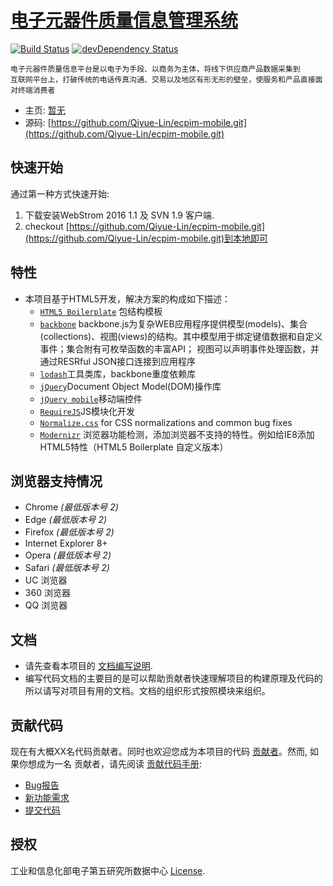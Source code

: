 # [电子元器件质量信息管理系统](https://github.com/Qiyue-Lin/ecpim-mobile.git)

[![Build Status](https://travis-ci.org/h5bp/html5-boilerplate.svg)](https://travis-ci.org/h5bp/html5-boilerplate)
[![devDependency Status](https://david-dm.org/h5bp/html5-boilerplate/dev-status.svg)](https://david-dm.org/h5bp/html5-boilerplate#info=devDependencies)

    电子元器件质量信息平台是以电子为手段、以商务为主体，将线下供应商产品数据采集到
    互联网平台上，打破传统的电话传真沟通、交易以及地区有形无形的壁垒，使服务和产品直接面对终端消费者

* 主页: [暂无](https://#)
* 源码: [https://github.com/Qiyue-Lin/ecpim-mobile.git](https://github.com/Qiyue-Lin/ecpim-mobile.git)

## 快速开始

通过第一种方式快速开始:

1. 下载安装WebStrom 2016 1.1 及 SVN 1.9 客户端.
2. checkout [https://github.com/Qiyue-Lin/ecpim-mobile.git](https://github.com/Qiyue-Lin/ecpim-mobile.git)到本地即可

## 特性

* 本项目基于HTML5开发，解决方案的构成如下描述：
  * [`HTML5 Boilerplate`](https://html5boilerplate.com) 包结构模板
  * [`backbone`](http://backbonejs.org/) backbone.js为复杂WEB应用程序提供模型(models)、集合(collections)、视图(views)的结构。其中模型用于绑定键值数据和自定义事件；集合附有可枚举函数的丰富API； 视图可以声明事件处理函数，并通过RESRful JSON接口连接到应用程序
  * [`lodash`](https://lodash.com/)工具类库，backbone重度依赖库
  * [`jQuery`](http://jquery.com/)Document Object Model(DOM)操作库
  * [`jQuery mobile`](http://jquerymobile.com/)移动端控件
  * [`RequireJS`](http://requirejs.org/)JS模块化开发
  * [`Normalize.css`](https://necolas.github.com/normalize.css/)
    for CSS normalizations and common bug fixes
  * [`Modernizr`](http://modernizr.com/) 浏览器功能检测，添加浏览器不支持的特性。例如给IE8添加HTML5特性（HTML5 Boilerplate 自定义版本）


## 浏览器支持情况

* Chrome *(最低版本号 2)*
* Edge *(最低版本号 2)*
* Firefox *(最低版本号 2)*
* Internet Explorer 8+
* Opera *(最低版本号 2)*
* Safari *(最低版本号 2)*
* UC 浏览器
* 360 浏览器
* QQ 浏览器

## 文档

* 请先查看本项目的 [文档编写说明](dist/doc/TOC.md).
* 编写代码文档的主要目的是可以帮助贡献者快速理解项目的构建原理及代码的
所以请写对项目有用的文档。文档的组织形式按照模块来组织。


## 贡献代码

现在有大概XX名代码贡献者。同时也欢迎您成为本项目的代码 [贡献者](CONTRIBUTING.md)。然而, 如果你想成为一名
贡献者，请先阅读 [贡献代码手册](CONTRIBUTING.md):

* [Bug报告](CONTRIBUTING.md#bugs)
* [新功能需求](CONTRIBUTING.md#features)
* [提交代码](CONTRIBUTING.md#pull-requests)


## 授权

工业和信息化部电子第五研究所数据中心 [License](LICENSE.txt).
